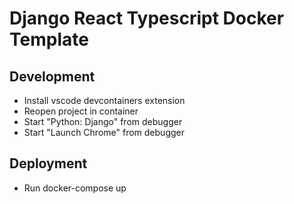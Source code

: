# Django React Typescript Docker Template

## Development

- Install vscode devcontainers extension
- Reopen project in container
- Start "Python: Django" from debugger
- Start "Launch Chrome" from debugger

## Deployment

- Run docker-compose up
